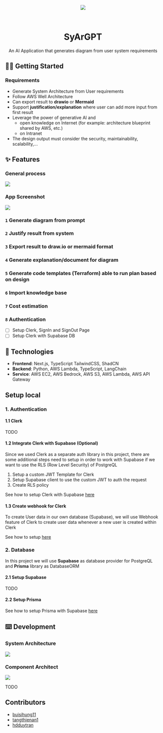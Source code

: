 <div align="center"><a name="readme-top"></a>

[![][image-banner]][deployment-link]

<br/>

# SyArGPT

An AI Application that generates diagram from user system requirements

</div>

## 👋🏻 Getting Started

### Requirements

-   Generate System Architecture from User requirements
-   Follow AWS Well Architecture
-   Can export result to **drawio** or **Mermaid**
-   Support **justification/explanation** where user can add more input from first result
-   Leverage the power of generative AI and
    -   open knowledge on Internet (for example: architecture blueprint shared by AWS, etc.)
    -   on Intranet
-   The design output must consider the security, maintainability, scalability,...

## ✨ Features

### General process

[![][general-process]][deployment-link]

### App Screenshot

[![][app-screenshot]][deployment-link]

### `1` Generate diagram from prompt

### `2` Justify result from system

### `3` Export result to draw.io or mermaid format

### `4` Generate explanation/document for diagram

### `5` Generate code templates (Terraform) able to run plan based on design

### `6` Import knowledge base

### `7` Cost estimation

### `8` Authentication

- [ ] Setup Clerk, SignIn and SignOut Page
- [ ] Setup Clerk with Supabase DB

## 🧱 Technologies

-   **Frontend**: Next.js, TypeScript TailwindCSS, ShadCN
-   **Backend**: Python, AWS Lambda, TypeScript, LangChain
-   **Service**: AWS EC2, AWS Bedrock, AWS S3, AWS Lambda, AWS API Gateway

## Setup local

### 1. Authentication

#### 1.1 Clerk

TODO

#### 1.2 Integrate Clerk with Supabase (Optional)

Since we used Clerk as a separate auth library in this project, there are some additional steps need to setup in order to work with Supabase if we want to use the RLS (Row Level Security) of PostgreQL

1. Setup a custom JWT Template for Clerk
2. Setup Supabase client to use the custom JWT to auth the request
3. Create RLS policy 

See how to setup Clerk with Supabase [here](https://clerk.com/docs/integrations/databases/supabase)

#### 1.3 Create webhook for Clerk

To create User data in our own database (Supabase), we will use Webhook feature of Clerk to create user data whenever a new user is created within Clerk

See how to setup [here](https://clerk.com/docs/integrations/webhooks/sync-data)


### 2. Database

In this project we will use **Supabase** as database provider for PostgreQL and **Prisma** library as DatabaseORM 

#### 2.1 Setup Supabase

TODO

#### 2.2 Setup Prisma

See how to setup Prisma with Supabase [here](https://supabase.com/partners/integrations/prisma) 

## ⌨️ Development

### System Architecture

[![][system-arch]][deployment-link]

### Component Architect

[![][component-arch]][deployment-link]

TODO

## Contributors

-   [buisihung11](https://github.com/buisihung11)
-   [tangthienan1](https://github.com/tangthienan1)
-   [hdduytran](https://github.com/hdduytran)

[image-banner]: https://github.com/buisihung11/SyArGPT/blob/main/assets/banner.png?raw=true
[component-arch]: https://github.com/buisihung11/SyArGPT/blob/main/assets/ComponentArchitect.png?raw=true
[deployment-link]: https://syargpt.vercel.app
[system-arch]: https://github.com/buisihung11/SyArGPT/blob/main/assets/system-architecture.png?raw=true
[general-process]: https://github.com/buisihung11/SyArGPT/blob/main/assets/general-process.png?raw=true
[app-screenshot]: https://github.com/buisihung11/SyArGPT/blob/main/assets/app-screenshot.jpeg?raw=true
